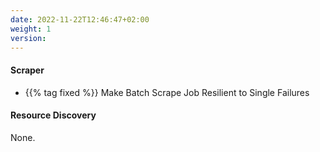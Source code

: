 ```yaml
---
date: 2022-11-22T12:46:47+02:00
weight: 1
version:
---
```


#### Scraper

- {{% tag fixed %}} Make Batch Scrape Job Resilient to Single Failures 

#### Resource Discovery

None.
